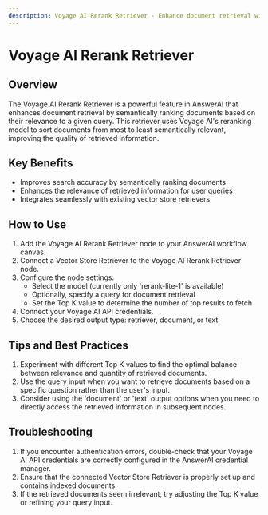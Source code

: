 ```yaml
---
description: Voyage AI Rerank Retriever - Enhance document retrieval with semantic relevance
---
```


# Voyage AI Rerank Retriever

## Overview

The Voyage AI Rerank Retriever is a powerful feature in AnswerAI that enhances document retrieval by semantically ranking documents based on their relevance to a given query. This retriever uses Voyage AI's reranking model to sort documents from most to least semantically relevant, improving the quality of retrieved information.

## Key Benefits

- Improves search accuracy by semantically ranking documents
- Enhances the relevance of retrieved information for user queries
- Integrates seamlessly with existing vector store retrievers

## How to Use

1. Add the Voyage AI Rerank Retriever node to your AnswerAI workflow canvas.
2. Connect a Vector Store Retriever to the Voyage AI Rerank Retriever node.
3. Configure the node settings:
   - Select the model (currently only 'rerank-lite-1' is available)
   - Optionally, specify a query for document retrieval
   - Set the Top K value to determine the number of top results to fetch
4. Connect your Voyage AI API credentials.
5. Choose the desired output type: retriever, document, or text.

<!-- TODO: Add a screenshot of the Voyage AI Rerank Retriever node configuration panel -->

## Tips and Best Practices

1. Experiment with different Top K values to find the optimal balance between relevance and quantity of retrieved documents.
2. Use the query input when you want to retrieve documents based on a specific question rather than the user's input.
3. Consider using the 'document' or 'text' output options when you need to directly access the retrieved information in subsequent nodes.

## Troubleshooting

1. If you encounter authentication errors, double-check that your Voyage AI API credentials are correctly configured in the AnswerAI credential manager.
2. Ensure that the connected Vector Store Retriever is properly set up and contains indexed documents.
3. If the retrieved documents seem irrelevant, try adjusting the Top K value or refining your query input.
